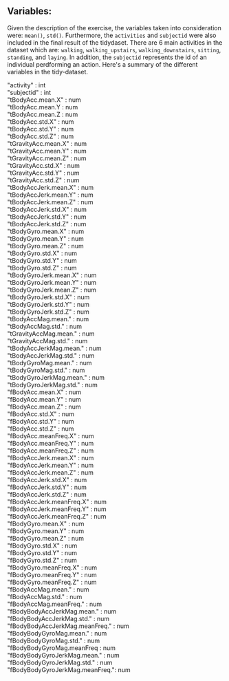 ## Variables:
Given the description of the exercise, the variables taken into consideration were: ```mean()```, ```std()```.
Furthermore, the ```activities``` and ```subjectid``` were also included in the final result of the tidydaset. There are 6 main activities in the dataset which are: ```walking```, ```walking_upstairs```, ```walking_downstairs```, ```sitting```, ```standing```, and ```laying```. In addition, the ```subjectid``` represents the id of an individual perdforming an action. Here's a summary of the different variables in the tidy-dataset.


"activity"                    : int  
"subjectid"                   : int  
"tBodyAcc.mean.X"             : num  
"tBodyAcc.mean.Y              : num  
"tBodyAcc.mean.Z              : num  
"tBodyAcc.std.X"              : num  
"tBodyAcc.std.Y"              : num  
"tBodyAcc.std.Z"              : num  
"tGravityAcc.mean.X"          : num  
"tGravityAcc.mean.Y" 	        : num  
"tGravityAcc.mean.Z"          : num  
"tGravityAcc.std.X"           : num  
"tGravityAcc.std.Y" 	        : num  
"tGravityAcc.std.Z" 	        : num  
"tBodyAccJerk.mean.X" 	      : num  
"tBodyAccJerk.mean.Y" 	      : num  
"tBodyAccJerk.mean.Z" 	      : num  
"tBodyAccJerk.std.X"          : num  
"tBodyAccJerk.std.Y"          : num  
"tBodyAccJerk.std.Z"          : num  
"tBodyGyro.mean.X" 	          : num  
"tBodyGyro.mean.Y" 	          : num  
"tBodyGyro.mean.Z"            : num  
"tBodyGyro.std.X" 	          : num  
"tBodyGyro.std.Y" 	          : num  
"tBodyGyro.std.Z" 	          : num  
"tBodyGyroJerk.mean.X"        : num  
"tBodyGyroJerk.mean.Y"        : num  
"tBodyGyroJerk.mean.Z"	      : num  
"tBodyGyroJerk.std.X"	        : num  
"tBodyGyroJerk.std.Y"	        : num  
"tBodyGyroJerk.std.Z"         : num  
"tBodyAccMag.mean."	          : num  
"tBodyAccMag.std."	          : num  
"tGravityAccMag.mean."	      : num  
"tGravityAccMag.std."	        : num  
"tBodyAccJerkMag.mean."	      : num  
"tBodyAccJerkMag.std."	      : num  
"tBodyGyroMag.mean."	        : num  
"tBodyGyroMag.std."	          : num  
"tBodyGyroJerkMag.mean."	    : num  
"tBodyGyroJerkMag.std."	      : num  
"fBodyAcc.mean.X"	            : num  
"fBodyAcc.mean.Y"	            : num  
"fBodyAcc.mean.Z"	            : num  
"fBodyAcc.std.X"	            : num  
"fBodyAcc.std.Y"	            : num  
"fBodyAcc.std.Z"	            : num  
"fBodyAcc.meanFreq.X"	        : num  
"fBodyAcc.meanFreq.Y"	        : num  
"fBodyAcc.meanFreq.Z"         : num  
"fBodyAccJerk.mean.X"	        : num  
"fBodyAccJerk.mean.Y"         : num  
"fBodyAccJerk.mean.Z"	        : num  
"fBodyAccJerk.std.X"          : num  
"fBodyAccJerk.std.Y"          : num  
"fBodyAccJerk.std.Z"	        : num  
"fBodyAccJerk.meanFreq.X"     : num  
"fBodyAccJerk.meanFreq.Y"     : num  
"fBodyAccJerk.meanFreq.Z"	    : num  
"fBodyGyro.mean.X"            : num  
"fBodyGyro.mean.Y"            : num  
"fBodyGyro.mean.Z"            : num  
"fBodyGyro.std.X"             : num  
"fBodyGyro.std.Y"             : num  
"fBodyGyro.std.Z"             : num  
"fBodyGyro.meanFreq.X"        : num  
"fBodyGyro.meanFreq.Y"        : num  
"fBodyGyro.meanFreq.Z"        : num  
"fBodyAccMag.mean."           : num  
"fBodyAccMag.std."            : num  
"fBodyAccMag.meanFreq."       : num  
"fBodyBodyAccJerkMag.mean."   : num  
"fBodyBodyAccJerkMag.std."    : num  
"fBodyBodyAccJerkMag.meanFreq." : num  
"fBodyBodyGyroMag.mean."      : num  
"fBodyBodyGyroMag.std."       : num  
"fBodyBodyGyroMag.meanFreq    : num  
"fBodyBodyGyroJerkMag.mean."  : num  
"fBodyBodyGyroJerkMag.std."   : num  
"fBodyBodyGyroJerkMag.meanFreq.": num  
